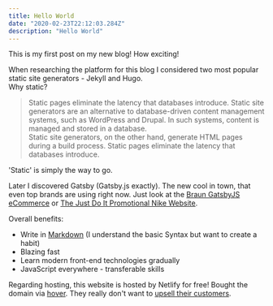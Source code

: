 ```yaml
---
title: Hello World
date: "2020-02-23T22:12:03.284Z"
description: "Hello World"
---
```


This is my first post on my new blog! How exciting!

When researching the platform for this blog I considered two most popular static site generators - Jekyll and Hugo.<br/>
Why static?

>Static pages eliminate the latency that databases introduce. Static site generators are an alternative to database-driven content management systems, such as WordPress and Drupal. In such systems, content is managed and stored in a database. <br/>
>Static site generators, on the other hand, generate HTML pages during a build process. Static pages eliminate the latency that databases introduce.

'Static' is simply the way to go.

Later I discovered Gatsby (Gatsby.js exactly). The new cool in town, that even top brands are using right now.
Just look at the [Braun GatsbyJS eCommerce](https://ca.braun.com/en-ca) or [The Just Do It Promotional Nike Website](https://justdoit.nike.com).


Overall benefits:

- Write in [Markdown](https://www.markdownguide.org/getting-started/)  (I understand the basic Syntax but want to create a habit)
- Blazing fast
- Learn modern front-end technologies gradually
- JavaScript everywhere - transferable skills   

Regarding hosting, this website is hosted by Netlify for free!
Bought the domain via [hover](https://hover.com). They really don't want to [upsell their customers](https://www.hover.com/blog/real-price-of-cheap-domain-name/).
